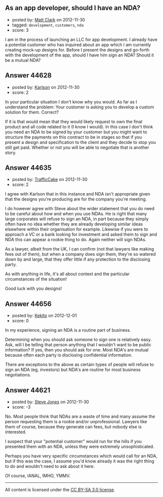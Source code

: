 ## As an app developer, should I have an NDA?

- posted by: [Matt Clark](https://stackexchange.com/users/-1/21590-matt-clark) on 2012-11-30
- tagged: `development`, `customers`, `nda`
- score: 3

I am in the process of launching an LLC for app development. I already have a potential customer who has inquired about an app which I am currently creating mock-up designs for. Before I present the designs and go-forth with the development of the app, should I have him sign an NDA? Should it be a mutual NDA? 


## Answer 44628

- posted by: [Karlson](https://stackexchange.com/users/-1/15252-karlson) on 2012-11-30
- score: 2

In your particular situation I don't know why you would.  As far as I understand the problem:  Your customer is asking you to develop a custom solution for them.  Correct?

If it is that would mean that they would likely request to own the final product and all code related to it (I know I would).  In this case I don't think you need an NDA to be signed by your customer but you might want to structure the payments on this contract to be in stages so that if you present a design and specification to the client and they decide to stop you still get paid.  Whether or not you will be able to negotiate that is another story.


## Answer 44635

- posted by: [TrafficCake](https://stackexchange.com/users/-1/21858-trafficcake) on 2012-11-30
- score: 2

I agree with Karlson that in this instance and NDA isn't appropriate given that the designs you're producing are for the company you're meeting.

I do however agree with Steve about the wider statement that you do need to be careful about how and when you use NDAs.  He is right that many large corporates will refuse to sign an NDA, in part because they simply often have no idea whether they are already developing similar ideas elsewhere within their organisation for example.  Likewise if you were to approach a VC or a bank looking for investment and asked them to sign and NDA this can appear a rookie thing to do.  Again neither will sign NDAs.

As a lawyer, albeit from the UK, I can confirm (not that lawyers like making fees out of them), but when a company does sign them, they're so watered down by and large, that they offer little if any protection to the disclosing party.  

As with anything in life, it's all about context and the particular circumstances of the situation!

Good luck with you designs!


## Answer 44656

- posted by: [Kekito](https://stackexchange.com/users/-1/5898-kekito) on 2012-12-01
- score: 0

In my experience, signing an NDA is a routine part of business.  

Determining when you should ask someone to sign one is relatively easy.  Ask, will I be telling that person anything that I wouldn't want to be public information?  If yes, then you should ask for one.  Most NDA's are mutual because often each party is disclosing confidential information.

There are exceptions to the above as certain types of people will refuse to sign an NDA (eg, investors) but NDA's are routine for most business negotiations. 


## Answer 44621

- posted by: [Steve Jones](https://stackexchange.com/users/-1/12985-steve-jones) on 2012-11-30
- score: -3

No. Most people think that NDAs are a waste of time and many assume the person requesting them is a rookie and/or unprofessional. Lawyers like them of course, because they generate can fees, but nobody else is interested.

I suspect that your "potential customer" would run for the hills if you presented them with an NDA, unless they were extremely unsophisticated.

Perhaps you have very specific circumstances which would call for an NDA, but if this was the case, I assume you'd know already it was the right thing to do and wouldn't need to ask about it here.

Of course, IANAL, IMHO, YMMV.



---

All content is licensed under the [CC BY-SA 3.0 license](https://creativecommons.org/licenses/by-sa/3.0/).

